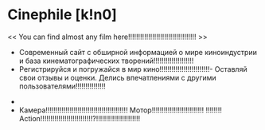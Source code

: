   # Сinephile [k!n0]
<< You can find almost any film here!!!!!!!!!!!!!!!!!!!!!!!!!!!!!!!!!! >>

- Современный сайт с обширной информацией о мире киноиндустрии и база кинематографических творений!!!!!!!!!!!!!!!!!!!!
- Регистрируйся и погружайся в мир кино!!!!!!!!!!!!!!!!!!!!!!!!!- Оставляй свои отзывы и оценки. Делись впечатлениями с другими пользователями!!!!!!!!!!!!!!!
*
* Камера!!!!!!!!!!!!!!!!!!!!!!!!!!!!!!!!!!!!!!!!! Мотор!!!!!!!!!!!!!!!!!!!!!!!!!! !!!!!!!! Action!!!!!!!!!!!!!!!!!!!!!!!!!!?!!!!!!!!!!!!!!!!!!!!!!
